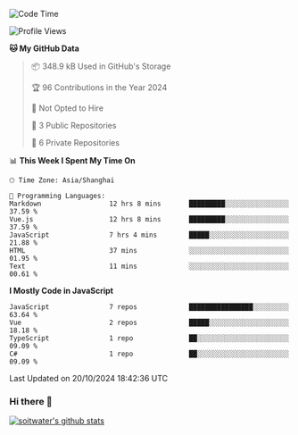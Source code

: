 <!--START_SECTION:waka-->
![Code Time](http://img.shields.io/badge/Code%20Time-4%2C134%20hrs%2030%20mins-blue)

![Profile Views](http://img.shields.io/badge/Profile%20Views-0-blue)

**🐱 My GitHub Data** 

> 📦 348.9 kB Used in GitHub's Storage 
 > 
> 🏆 96 Contributions in the Year 2024
 > 
> 🚫 Not Opted to Hire
 > 
> 📜 3 Public Repositories 
 > 
> 🔑 6 Private Repositories 
 > 
📊 **This Week I Spent My Time On** 

```text
🕑︎ Time Zone: Asia/Shanghai

💬 Programming Languages: 
Markdown                 12 hrs 8 mins       █████████░░░░░░░░░░░░░░░░   37.59 % 
Vue.js                   12 hrs 8 mins       █████████░░░░░░░░░░░░░░░░   37.59 % 
JavaScript               7 hrs 4 mins        █████░░░░░░░░░░░░░░░░░░░░   21.88 % 
HTML                     37 mins             ░░░░░░░░░░░░░░░░░░░░░░░░░   01.95 % 
Text                     11 mins             ░░░░░░░░░░░░░░░░░░░░░░░░░   00.61 % 
```

**I Mostly Code in JavaScript** 

```text
JavaScript               7 repos             ████████████████░░░░░░░░░   63.64 % 
Vue                      2 repos             █████░░░░░░░░░░░░░░░░░░░░   18.18 % 
TypeScript               1 repo              ██░░░░░░░░░░░░░░░░░░░░░░░   09.09 % 
C#                       1 repo              ██░░░░░░░░░░░░░░░░░░░░░░░   09.09 % 
```




 Last Updated on 20/10/2024 18:42:36 UTC
<!--END_SECTION:waka-->

### Hi there 👋
[![soitwater's github stats](https://github-readme-stats.vercel.app/api?username=soitwater)](https://github.com/soitwater/github-readme-stats)
